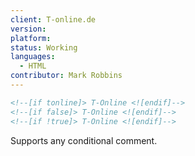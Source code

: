 ```yaml
---
client: T-online.de
version:
platform:
status: Working
languages:
  - HTML
contributor: Mark Robbins
---
```


```html
<!--[if tonline]> T-Online <![endif]-->
<!--[if false]> T-Online <![endif]-->
<!--[if !true]> T-Online <![endif]-->
```

Supports any conditional comment.
